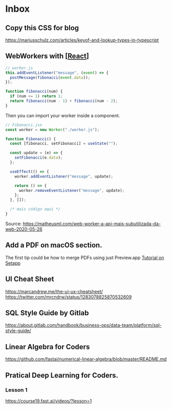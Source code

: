 # Inbox

## Copy this CSS for blog

https://mariusschulz.com/articles/keyof-and-lookup-types-in-typescript

## WebWorkers with [[React]]

```Typescript
// worker.js
this.addEventListener("message", (event) => {
  postMessage(fibonacci(event.data));
});

function fibonacci(num) {
  if (num <= 1) return 1;
  return fibonacci(num - 1) + fibonacci(num - 2);
}
```

Then you can import your worker inside a component.

```Typescript
// Fibonacci.jsx
const worker = new Worker("./worker.js");

function Fibonacci() {
  const [fibonacci, setFibonacci] = useState("");

  const update = (e) => {
    setFibonacci(e.data);
  };

  useEffect(() => {
    worker.addEventListener("message", update);

    return () => {
      worker.removeEventListener("message", update);
    };
  }, []);

  /* mais código aqui */
}
```

Source: https://matheusml.com/web-worker-a-api-mais-subutilizada-da-web-2020-05-26

## Add a PDF on macOS section.

The first tip could be how to merge PDFs using just Preview.app [Tutorial on Setapp](https://setapp.com/how-to/merge-pdf-on-mac)

## UI Cheat Sheet

https://marcandrew.me/the-ui-ux-cheatsheet/
https://twitter.com/mrcndrw/status/1283078825870532609

## SQL Style Guide by Gitlab

https://about.gitlab.com/handbook/business-ops/data-team/platform/sql-style-guide/

## Linear Algebra for Coders

https://github.com/fastai/numerical-linear-algebra/blob/master/README.md

## Pratical Deep Learning for Coders.

### Lesson 1

https://course19.fast.ai/videos/?lesson=1



[//begin]: # "Autogenerated link references for markdown compatibility"
[React]: react "React"
[//end]: # "Autogenerated link references"
